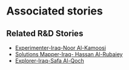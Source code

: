 # Associated stories

<!-- !!DO NOT REMOVE!! start autogenerated hyperlinks -->
## Related R&D Stories
- [Experimenter\-Iraq\-Noor Al\-Kamoosi](/stories/?doc=Experimenters_IRQ)
- [Solutions Mapper\-Iraq\- Hassan Al\-Rubaiey](/stories/?doc=SolutionMappers_IRQ)
- [Explorer\-Iraq\-Safa Al\-Qoch](/stories/?doc=Explorers_IRQ)
<!-- !!DO NOT REMOVE!! end autogenerated hyperlinks -->